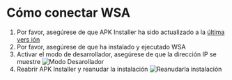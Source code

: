 # Cómo conectar WSA
1. Por favor, asegúrese de que APK Installer ha sido actualizado a la [última vers ión](https://github.com/Paving-Base/APK-Installer/releases "APK Installer")
2. Por favor, asegúrese de que ha instalado y ejecutado WSA
3. Activar el modo de desarrollador, asegúrese de que la dirección IP se muestre ![Modo Desarollador ](https://raw.githubusercontent.com/Paving-Base/APK-Installer/screenshots/Documents/Tutorials/How%20To%20Connect%20WSA/Images/Snipaste_2021-10-22_14-57-56.png)
4. Reabrir APK Installer y reanudar la instalación ![Reanudarla instalación ](https://raw.githubusercontent.com/Paving-Base/APK-Installer/screenshots/Documents/Tutorials/How%20To%20Connect%20WSA/Images/Snipaste_2021-10-22_15-10-06.png)
